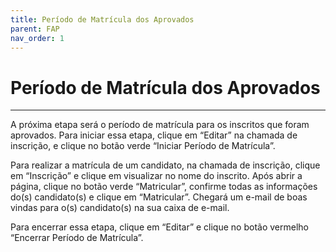 ```yaml
---
title: Período de Matrícula dos Aprovados
parent: FAP
nav_order: 1
---
```


# Período de Matrícula dos Aprovados
---

A próxima etapa será o período de matrícula para os inscritos que foram aprovados. Para iniciar essa etapa, clique em “Editar” na chamada de inscrição, e clique no botão verde “Iniciar Período de Matrícula”.

Para realizar a matrícula de um candidato, na chamada de inscrição, clique em “Inscrição” e clique em visualizar no nome do inscrito. Após abrir a página, clique no botão verde “Matricular”, confirme todas as informações do(s) candidato(s) e clique em “Matricular”. Chegará um e-mail de boas vindas para o(s) candidato(s) na sua caixa de e-mail.

Para encerrar essa etapa, clique em “Editar” e clique no botão vermelho “Encerrar Período de Matrícula”.